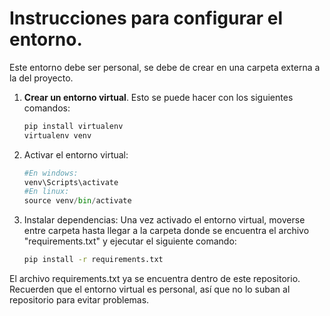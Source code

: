 # Instrucciones para configurar el entorno.
 Este entorno debe ser personal, se debe de crear en una carpeta externa a la del proyecto.

1. **Crear un entorno virtual**. Esto se puede hacer con los siguientes comandos:
   ```bash
   pip install virtualenv
   virtualenv venv

2. Activar el entorno virtual:
   ```python
   #En windows:
   venv\Scripts\activate
   #En linux:
   source venv/bin/activate

3. Instalar dependencias:
   Una vez activado el entorno virtual, moverse entre carpeta hasta llegar a la carpeta donde se encuentra el archivo "requirements.txt" y ejecutar el siguiente comando:
   ```bash
   pip install -r requirements.txt
  El archivo requirements.txt ya se encuentra dentro de este repositorio. Recuerden que el entorno virtual es personal, así que no lo suban al repositorio para evitar problemas.
   
 
